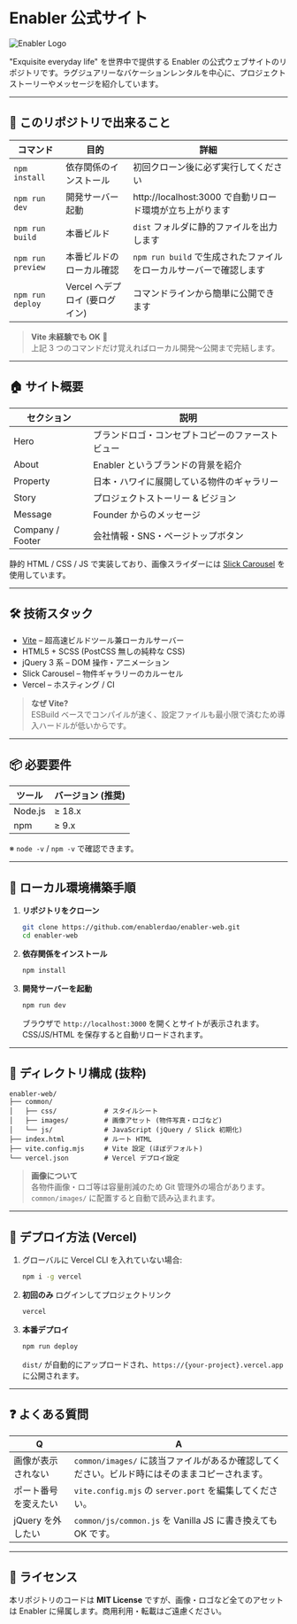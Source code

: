 # Enabler 公式サイト

![Enabler Logo](./common/images/logo.png)

"Exquisite everyday life" を世界中で提供する Enabler の公式ウェブサイトのリポジトリです。ラグジュアリーなバケーションレンタルを中心に、プロジェクトストーリーやメッセージを紹介しています。

---

## 🚀 このリポジトリで出来ること

| コマンド | 目的 | 詳細 |
|-----------|------|------|
| `npm install` | 依存関係のインストール | 初回クローン後に必ず実行してください |
| `npm run dev` | 開発サーバー起動 | http://localhost:3000 で自動リロード環境が立ち上がります |
| `npm run build` | 本番ビルド | `dist` フォルダに静的ファイルを出力します |
| `npm run preview` | 本番ビルドのローカル確認 | `npm run build` で生成されたファイルをローカルサーバーで確認します |
| `npm run deploy` | Vercel へデプロイ (要ログイン) | コマンドラインから簡単に公開できます |

> **Vite 未経験でも OK** 🎉  
> 上記 3 つのコマンドだけ覚えればローカル開発〜公開まで完結します。

---

## 🏠 サイト概要

| セクション | 説明 |
|------------|------|
| Hero | ブランドロゴ・コンセプトコピーのファーストビュー |
| About | Enabler というブランドの背景を紹介 |
| Property | 日本・ハワイに展開している物件のギャラリー |
| Story | プロジェクトストーリー & ビジョン |
| Message | Founder からのメッセージ |
| Company / Footer | 会社情報・SNS・ページトップボタン |

静的 HTML / CSS / JS で実装しており、画像スライダーには [Slick Carousel](https://kenwheeler.github.io/slick/) を使用しています。

---

## 🛠️ 技術スタック

* [Vite](https://vitejs.dev/) – 超高速ビルドツール兼ローカルサーバー
* HTML5 + SCSS (PostCSS 無しの純粋な CSS)
* jQuery 3 系 – DOM 操作・アニメーション
* Slick Carousel – 物件ギャラリーのカルーセル
* Vercel – ホスティング / CI

> **なぜ Vite?**  
> ESBuild ベースでコンパイルが速く、設定ファイルも最小限で済むため導入ハードルが低いからです。

---

## 📦 必要要件

| ツール | バージョン (推奨) |
|--------|------------------|
| Node.js | ≥ 18.x |
| npm     | ≥ 9.x |

※ `node -v` / `npm -v` で確認できます。

---

## 🔰 ローカル環境構築手順

1. **リポジトリをクローン**
    ```bash
    git clone https://github.com/enablerdao/enabler-web.git
    cd enabler-web
    ```
2. **依存関係をインストール**
    ```bash
    npm install
    ```
3. **開発サーバーを起動**
    ```bash
    npm run dev
    ```
    ブラウザで `http://localhost:3000` を開くとサイトが表示されます。CSS/JS/HTML を保存すると自動リロードされます。

---

## 📁 ディレクトリ構成 (抜粋)

```
enabler-web/
├── common/
│   ├── css/            # スタイルシート
│   ├── images/         # 画像アセット (物件写真・ロゴなど)
│   └── js/             # JavaScript (jQuery / Slick 初期化)
├── index.html          # ルート HTML
├── vite.config.mjs     # Vite 設定 (ほぼデフォルト)
└── vercel.json         # Vercel デプロイ設定
```

> **画像について**  
> 各物件画像・ロゴ等は容量削減のため Git 管理外の場合があります。`common/images/` に配置すると自動で読み込まれます。

---

## 🚚 デプロイ方法 (Vercel)

1. グローバルに Vercel CLI を入れていない場合:
   ```bash
   npm i -g vercel
   ```
2. **初回のみ** ログインしてプロジェクトリンク
   ```bash
   vercel
   ```
3. **本番デプロイ**
   ```bash
   npm run deploy
   ```
   `dist/` が自動的にアップロードされ、`https://{your-project}.vercel.app` に公開されます。

---

## ❓ よくある質問

| Q | A |
|---|---|
| 画像が表示されない | `common/images/` に該当ファイルがあるか確認してください。ビルド時にはそのままコピーされます。 |
| ポート番号を変えたい | `vite.config.mjs` の `server.port` を編集してください。 |
| jQuery を外したい | `common/js/common.js` を Vanilla JS に書き換えても OK です。 |

---

## 📝 ライセンス

本リポジトリのコードは **MIT License** ですが、画像・ロゴなど全てのアセットは Enabler に帰属します。商用利用・転載はご遠慮ください。 